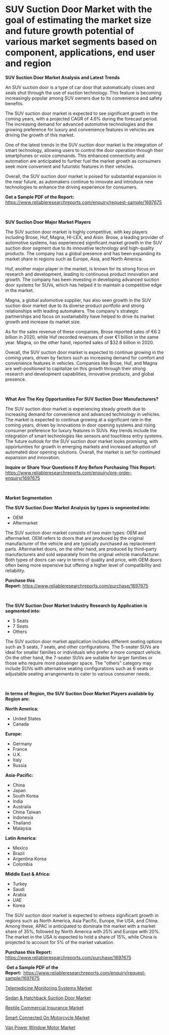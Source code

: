 <p><h1>SUV Suction Door Market with the goal of estimating the market size and future growth potential of various market segments based on component, applications, end user and region</h1></p><p><strong>SUV Suction Door Market Analysis and Latest Trends</strong></p>
<p><p>An SUV suction door is a type of car door that automatically closes and seals shut through the use of suction technology. This feature is becoming increasingly popular among SUV owners due to its convenience and safety benefits. </p><p>The SUV suction door market is expected to see significant growth in the coming years, with a projected CAGR of 4.6% during the forecast period. The increasing demand for advanced automotive technologies and the growing preference for luxury and convenience features in vehicles are driving the growth of this market. </p><p>One of the latest trends in the SUV suction door market is the integration of smart technology, allowing users to control the door operation through their smartphones or voice commands. This enhanced connectivity and automation are anticipated to further fuel the market growth as consumers seek more convenient and futuristic features in their vehicles. </p><p>Overall, the SUV suction door market is poised for substantial expansion in the near future, as automakers continue to innovate and introduce new technologies to enhance the driving experience for consumers.</p></p>
<p><strong>Get a Sample PDF of the Report:&nbsp;</strong> <a href="https://www.reliableresearchreports.com/enquiry/request-sample/1697675">https://www.reliableresearchreports.com/enquiry/request-sample/1697675</a></p>
<p>&nbsp;</p>
<p><strong>SUV Suction Door Major Market Players</strong></p>
<p><p>The SUV suction door market is highly competitive, with key players including Brose, Huf, Magna, HI-LEX, and Aisin. Brose, a leading provider of automotive systems, has experienced significant market growth in the SUV suction door segment due to its innovative technology and high-quality products. The company has a global presence and has been expanding its market share in regions such as Europe, Asia, and North America.</p><p>Huf, another major player in the market, is known for its strong focus on research and development, leading to continuous product innovation and growth. The company has been investing in developing advanced suction door systems for SUVs, which has helped it to maintain a competitive edge in the market.</p><p>Magna, a global automotive supplier, has also seen growth in the SUV suction door market due to its diverse product portfolio and strong relationships with leading automakers. The company's strategic partnerships and focus on sustainability have helped to drive its market growth and increase its market size.</p><p>As for the sales revenue of these companies, Brose reported sales of €6.2 billion in 2020, while Huf recorded revenues of over €1 billion in the same year. Magna, on the other hand, reported sales of $32.6 billion in 2020.</p><p>Overall, the SUV suction door market is expected to continue growing in the coming years, driven by factors such as increasing demand for comfort and convenience features in vehicles. Companies like Brose, Huf, and Magna are well-positioned to capitalize on this growth through their strong research and development capabilities, innovative products, and global presence.</p></p>
<p>&nbsp;</p>
<p><strong>What Are The Key Opportunities For SUV Suction Door Manufacturers?</strong></p>
<p><p>The SUV suction door market is experiencing steady growth due to increasing demand for convenience and advanced technology in vehicles. The market is expected to continue growing at a significant rate in the coming years, driven by innovations in door opening systems and rising consumer preference for luxury features in SUVs. Key trends include the integration of smart technologies like sensors and touchless entry systems. The future outlook for the SUV suction door market looks promising, with opportunities for growth in emerging markets and increased adoption of automated door opening solutions. Overall, the market is set for continued expansion and innovation.</p></p>
<p><strong>Inquire or Share Your Questions If Any Before Purchasing This Report:</strong> <a href="https://www.reliableresearchreports.com/enquiry/pre-order-enquiry/1697675">https://www.reliableresearchreports.com/enquiry/pre-order-enquiry/1697675</a></p>
<p>&nbsp;</p>
<p><strong>Market Segmentation</strong></p>
<p><strong>The SUV Suction Door Market Analysis by types is segmented into:</strong></p>
<p><ul><li>OEM</li><li>Aftermarket</li></ul></p>
<p><p>The SUV suction door market consists of two main types: OEM and aftermarket. OEM refers to doors that are produced by the original manufacturer of the vehicle and are typically purchased as replacement parts. Aftermarket doors, on the other hand, are produced by third-party manufacturers and sold separately from the original vehicle manufacturer. Both types of doors can vary in terms of quality and price, with OEM doors often being more expensive but offering a higher level of compatibility and reliability.</p></p>
<p><strong>Purchase this Report:&nbsp;</strong><a href="https://www.reliableresearchreports.com/purchase/1697675">https://www.reliableresearchreports.com/purchase/1697675</a></p>
<p>&nbsp;</p>
<p><strong>The SUV Suction Door Market Industry Research by Application is segmented into:</strong></p>
<p><ul><li>5 Seats</li><li>7 Seats</li><li>Others</li></ul></p>
<p><p>The SUV suction door market application includes different seating options such as 5 seats, 7 seats, and other configurations. The 5-seater SUVs are ideal for smaller families or individuals who prefer a more compact vehicle. On the other hand, the 7-seater SUVs are suitable for larger families or those who require more passenger space. The "others" category may include SUVs with alternative seating configurations such as 6 seats or adjustable seating arrangements to cater to various consumer needs.</p></p>
<p>&nbsp;</p>
<p><strong>In terms of Region, the SUV Suction Door Market Players available by Region are:</strong></p>
<p>
    <p> <strong> North America: </strong>
        <ul>
            <li>United States</li>
            <li>Canada</li>
        </ul>
        </p> 
    <p> <strong> Europe: </strong>
        <ul>
            <li>Germany</li>
            <li>France</li>
            <li>U.K.</li>
            <li>Italy</li>
            <li>Russia</li>
        </ul>
        </p> 
    <p> <strong> Asia-Pacific: </strong>
        <ul>
            <li>China</li>
            <li>Japan</li>
            <li>South Korea</li>
            <li>India</li>
            <li>Australia</li>
            <li>China Taiwan</li>
            <li>Indonesia</li>
            <li>Thailand</li>
            <li>Malaysia</li>
        </ul>
        </p> 
    <p> <strong> Latin America: </strong>
        <ul>
            <li>Mexico</li>
            <li>Brazil</li>
            <li>Argentina Korea</li>
            <li>Colombia</li>
        </ul>
        </p> 
    <p> <strong> Middle East & Africa: </strong>
        <ul>
            <li>Turkey</li>
            <li>Saudi</li>
            <li>Arabia</li>
            <li>UAE</li>
            <li>Korea</li>
        </ul>
    </p>
    </p>
<p><p>The SUV suction door market is expected to witness significant growth in regions such as North America, Asia Pacific, Europe, the USA, and China. Among these, APAC is anticipated to dominate the market with a market share of 35%, followed by North America with 25% and Europe with 20%. The market in the USA is expected to hold a share of 15%, while China is projected to account for 5% of the market valuation.</p></p>
<p><strong>Purchase this Report: </strong><a href="https://www.reliableresearchreports.com/purchase/1697675">https://www.reliableresearchreports.com/purchase/1697675</a></p>
<p>&nbsp;<strong>Get a Sample PDF of the Report:&nbsp;&nbsp;</strong><a href="https://www.reliableresearchreports.com/enquiry/request-sample/1697675">https://www.reliableresearchreports.com/enquiry/request-sample/1697675</a></p>
<p><strong></strong></p>
<p><p><a href="https://medium.com/@josepayne1985/telemedicine-monitoring-systems-market-analysis-and-sze-forecasted-for-period-from-2024-to-2031-45eb0fdabb56">Telemedicine Monitoring Systems Market</a></p><p><a href="https://github.com/josesg55/Market-Research-Report-List-1/blob/main/sedan-hatchback-suction-door-market.md">Sedan & Hatchback Suction Door Market</a></p><p><a href="https://medium.com/@josepayne1985/reptile-commercial-insurance-market-size-reveals-the-best-marketing-channels-in-global-industry-898e5f7169d4">Reptile Commercial Insurance Market</a></p><p><a href="https://medium.com/@josepayne1985/analyzing-smart-connected-on-motorcycle-market-global-industry-perspective-and-forecast-2024-to-f3f6f0b503e3">Smart Connected On Motorcycle Market</a></p><p><a href="https://github.com/mancsybtousav/Market-Research-Report-List-1/blob/main/van-power-window-motor-market.md">Van Power Window Motor Market</a></p></p>